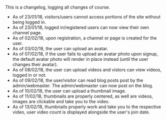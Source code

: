 This is a changelog, logging all changes of course.

- As of 23/01/18, visitors/users cannot access portions of the site without being logged in.
- As of 23/01/18, logged in/registered users can now view their own channel page.
- As of 02/02/18, upon registration, a channel or page is created for the user.
- As of 03/02/18, the user can upload an avatar.
- As of 07/02/18, if the user fails to upload an avatar photo upon signup, the default avatar photo will render in place instead (until the user changes their avatar).
- As of 08/02/18, the user can upload videos and vistors can view videos, logged in or not.
- As of 09/02/18, the user/visitor can read blog posts post by the admin/webmaster. The admin/webmaster can now post on the blog.
- As of 10/02/18, the user can upload a thumbnail image.
- As of 11/02/18, thumbnails are properly centered, as well are videos, images are clickable and take you to the video.
- As of 13/02/18, thumbnails properly work and take you to the respective video, user video count is displayed alongside the user's join date.
